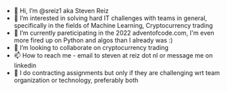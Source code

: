 - 👋 Hi, I’m @sreiz1 aka Steven Reiz
- 👀 I’m interested in solving hard IT challenges with teams in general, specifically in the fields of Machine Learning, Cryptocurrency trading 
- 🌱 I’m currently pareticipating in the 2022 adventofcode.com, I'm even more fired up on Python and algos than I already was :)
- 💞️ I’m looking to collaborate on cryptocurrency trading
- 📫 How to reach me - email to steven at reiz dot nl or message me on linkedin
- 🤑 I do contracting assignments but only if they are challenging wrt team organization or technology, preferably both

<!---
sreiz1/sreiz1 is a ✨ special ✨ repository because its `README.md` (this file) appears on your GitHub profile.
You can click the Preview link to take a look at your changes.
--->
